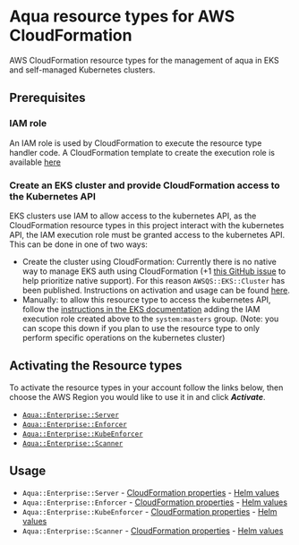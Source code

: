 # Aqua resource types for AWS CloudFormation

AWS CloudFormation resource types for the management of aqua in EKS and self-managed Kubernetes clusters.

## Prerequisites

### IAM role
An IAM role is used by CloudFormation to execute the resource type handler code.
A CloudFormation template to create the execution role is available
[here](https://github.com/aws-quickstart/quickstart-helm-resource-provider/blob/main/execution-role.template.yaml)

### Create an EKS cluster and provide CloudFormation access to the Kubernetes API
EKS clusters use IAM to allow access to the kubernetes API, as the CloudFormation resource types in this project
interact with the kubernetes API, the IAM execution role must be granted access to the kubernetes API. This can be done
in one of two ways:
* Create the cluster using CloudFormation: Currently there is no native way to manage EKS auth using CloudFormation
  (+1 [this GitHub issue](https://github.com/aws/containers-roadmap/issues/554) to help prioritize native support).
  For this reason `AWSQS::EKS::Cluster` has been published. Instructions on activation and usage can be found
  [here](https://github.com/aws-quickstart/quickstart-amazon-eks-cluster-resource-provider/blob/main/README.md).
* Manually: to allow this resource type to access the kubernetes API, follow the
  [instructions in the EKS documentation](https://docs.aws.amazon.com/eks/latest/userguide/add-user-role.html) adding
  the IAM execution role created above to the `system:masters` group. (Note: you can scope this down if you plan to use
  the resource type to only perform specific operations on the kubernetes cluster)

## Activating the Resource types
To activate the resource types in your account follow the links below, then choose the AWS Region you would like to use it in and click ***Activate***.
* [`Aqua::Enterprise::Server`](https://console.aws.amazon.com/cloudformation/home?region=us-east-1#/registry/public-extensions/details/schema?arn=arn:aws:cloudformation:us-east-1::type/resource/4f06bc39af5f4b984dd46ad17f10316e6258d9fa/Aqua-Enterprise-Server)
* [`Aqua::Enterprise::Enforcer`](https://console.aws.amazon.com/cloudformation/home?region=us-east-1#/registry/public-extensions/details/schema?arn=arn:aws:cloudformation:us-east-1::type/resource/4f06bc39af5f4b984dd46ad17f10316e6258d9fa/Aqua-Enterprise-Enforcer)
* [`Aqua::Enterprise::KubeEnforcer`](https://console.aws.amazon.com/cloudformation/home?region=us-east-1#/registry/public-extensions/details/schema?arn=arn:aws:cloudformation:us-east-1::type/resource/4f06bc39af5f4b984dd46ad17f10316e6258d9fa/Aqua-Enterprise-KubeEnforcer)
* [`Aqua::Enterprise::Scanner`](https://console.aws.amazon.com/cloudformation/home?region=us-east-1#/registry/public-extensions/details/schema?arn=arn:aws:cloudformation:us-east-1::type/resource/4f06bc39af5f4b984dd46ad17f10316e6258d9fa/Aqua-Enterprise-Scanner)

## Usage
* `Aqua::Enterprise::Server` - [CloudFormation properties](./aqua-enterprise-server/docs/README.md) - [Helm values](https://github.com/aquasecurity/aqua-helm/tree/6.0/server#configurable-variables)
* `Aqua::Enterprise::Enforcer` - [CloudFormation properties](./aqua-enterprise-enforcer/docs/README.md) - [Helm values](https://github.com/aquasecurity/aqua-helm/tree/6.0/kube-enforcer#configurable-variables)
* `Aqua::Enterprise::KubeEnforcer` - [CloudFormation properties](./aqua-enterprise-kubeenforcer/docs/README.md) - [Helm values](https://github.com/aquasecurity/aqua-helm/tree/6.0/server#configurable-variables)
* `Aqua::Enterprise::Scanner` - [CloudFormation properties](./aqua-enterprise-scanner/docs/README.md) - [Helm values](https://github.com/aquasecurity/aqua-helm/tree/6.0/scanner#configurable-variables)

